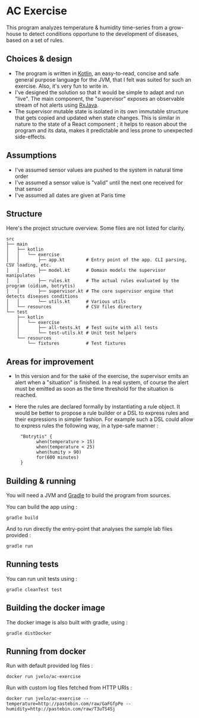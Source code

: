 AC Exercise
===========

This program analyzes temperature & humidity time-series from a grow-house to detect conditions opportune
to the development of diseases, based on a set of rules.

Choices & design
----------------

* The program is written in [Kotlin](kotlinlang.org), an easy-to-read, concise and safe general
purpose language for the JVM, that I felt was suited for such an exercise. Also, it's very fun to write in.
* I've designed the solution so that it would be simple to adapt and run "live". The main component,
the "supervisor" exposes an observable stream of hot alerts using [RxJava](https://github.com/ReactiveX/RxJava).
* The supervisor mutable state is isolated in its own immutable structure that gets copied and updated when state
 changes. This is similar in nature to the state of a React component ; it helps to reason about the program and its
 data, makes it predictable and less prone to unexpected side-effects.

Assumptions
-----------

* I've assumed sensor values are pushed to the system in natural time order
* I've assumed a sensor value is "valid" until the next one received for that sensor
* I've assumed all dates are given at Paris time

Structure
---------

Here's the project structure overview. Some files are not listed for clarity.

```
src
├── main
│   ├── kotlin
│   │   └── exercise
│   │       ├── app.kt        # Entry point of the app. CLI parsing, CSV loading, etc.
│   │       ├── model.kt      # Domain models the supervisor manipulates
│   │       ├── rules.kt      # The actual rules evaluated by the program (oïdium, botrytis)
│   │       ├── supervisor.kt # The core supervisor engine that detects diseases conditions
│   │       └── utils.kt      # Various utils
│   └── resources             # CSV files directory
└── test
    ├── kotlin
    │   └── exercise
    │       ├── all-tests.kt  # Test suite with all tests
    │       └── test-utils.kt # Unit test helpers
    └── resources
        └── fixtures          # Test fixtures
```

Areas for improvement
---------------------

* In this version and for the sake of the exercise, the supervisor emits an alert when a "situation"
 is finished. In a real system, of course the alert must be emitted as soon as the time threshold
 for the situation is reached.
* Here the rules are declared formally by instantiating a rule object. It would be better to propose
 a rule builder or a DSL to express rules and their expressions in simpler fashion.
 For example such a DSL could allow to express rules the following way, in a type-safe manner :

        "Botrytis" {
			  when(temperature > 15)
			  when(temperature < 25)
			  when(humity > 90)
			  for(600 minutes)
        }

Building & running
------------------

You will need a JVM and [Gradle](https://gradle.org/gradle-download/) to build the program from sources.

You can build the app using :

```
gradle build
```

And to run directly the entry-point that analyses the sample lab files provided :

```
gradle run
```

Running tests
-------------

You can run unit tests using :

```
gradle cleanTest test
```

Building the docker image
-------------------------

The docker image is also built with gradle, using :

```
gradle distDocker
```

Running from docker
-------------------

Run with default provided log files :

```
docker run jvelo/ac-exercise
```

Run with custom log files fetched from HTTP URIs :

```
docker run jvelo/ac-exercise --temperature=http://pastebin.com/raw/GaFGfpPe --humidity=http://pastebin.com/raw/T3uTS4Sj
```
